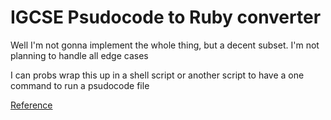 # IGCSE Psudocode to Ruby converter

Well I'm not gonna implement the whole thing, but a decent subset. I'm not planning to handle all edge cases

I can probs wrap this up in a shell script or another script to have a one command to run a psudocode file

[Reference](http://www.ocr.org.uk/Images/202654-pseudocode-guide.pdf)